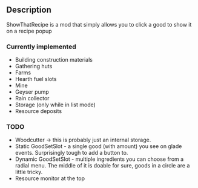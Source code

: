 ## Description
ShowThatRecipe is a mod that simply allows you to click a good to show it on a recipe popup
### Currently implemented
* Building construction materials
* Gathering huts
* Farms
* Hearth fuel slots
* Mine
* Geyser pump
* Rain collector
* Storage (only while in list mode)
* Resource deposits
### TODO
* Woodcutter -> this is probably just an internal storage.
* Static GoodSetSlot - a single good (with amount) you see on glade events. Surprisingly tough to add a button to.
* Dynamic GoodSetSlot - multiple ingredients you can choose from a radial menu. The middle of it is doable for sure, goods in a circle are a little tricky.
* Resource monitor at the top
